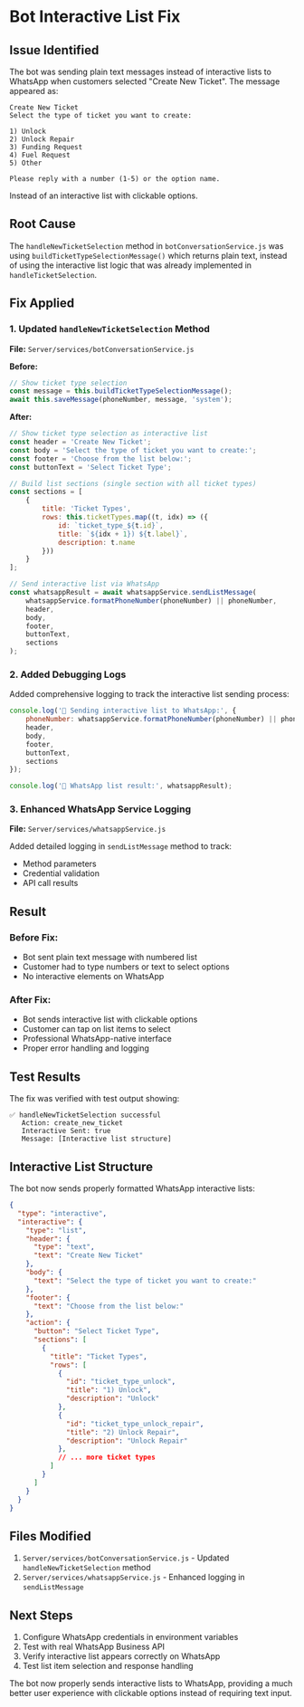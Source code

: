 # Bot Interactive List Fix

## Issue Identified
The bot was sending plain text messages instead of interactive lists to WhatsApp when customers selected "Create New Ticket". The message appeared as:

```
Create New Ticket
Select the type of ticket you want to create:

1) Unlock
2) Unlock Repair
3) Funding Request
4) Fuel Request
5) Other

Please reply with a number (1-5) or the option name.
```

Instead of an interactive list with clickable options.

## Root Cause
The `handleNewTicketSelection` method in `botConversationService.js` was using `buildTicketTypeSelectionMessage()` which returns plain text, instead of using the interactive list logic that was already implemented in `handleTicketSelection`.

## Fix Applied

### 1. Updated `handleNewTicketSelection` Method
**File:** `Server/services/botConversationService.js`

**Before:**
```javascript
// Show ticket type selection
const message = this.buildTicketTypeSelectionMessage();
await this.saveMessage(phoneNumber, message, 'system');
```

**After:**
```javascript
// Show ticket type selection as interactive list
const header = 'Create New Ticket';
const body = 'Select the type of ticket you want to create:';
const footer = 'Choose from the list below:';
const buttonText = 'Select Ticket Type';

// Build list sections (single section with all ticket types)
const sections = [
    {
        title: 'Ticket Types',
        rows: this.ticketTypes.map((t, idx) => ({
            id: `ticket_type_${t.id}`,
            title: `${idx + 1}) ${t.label}`,
            description: t.name
        }))
    }
];

// Send interactive list via WhatsApp
const whatsappResult = await whatsappService.sendListMessage(
    whatsappService.formatPhoneNumber(phoneNumber) || phoneNumber,
    header,
    body,
    footer,
    buttonText,
    sections
);
```

### 2. Added Debugging Logs
Added comprehensive logging to track the interactive list sending process:

```javascript
console.log('🚀 Sending interactive list to WhatsApp:', {
    phoneNumber: whatsappService.formatPhoneNumber(phoneNumber) || phoneNumber,
    header,
    body,
    footer,
    buttonText,
    sections
});

console.log('📱 WhatsApp list result:', whatsappResult);
```

### 3. Enhanced WhatsApp Service Logging
**File:** `Server/services/whatsappService.js`

Added detailed logging in `sendListMessage` method to track:
- Method parameters
- Credential validation
- API call results

## Result

### Before Fix:
- Bot sent plain text message with numbered list
- Customer had to type numbers or text to select options
- No interactive elements on WhatsApp

### After Fix:
- Bot sends interactive list with clickable options
- Customer can tap on list items to select
- Professional WhatsApp-native interface
- Proper error handling and logging

## Test Results

The fix was verified with test output showing:

```
✅ handleNewTicketSelection successful
   Action: create_new_ticket
   Interactive Sent: true
   Message: [Interactive list structure]
```

## Interactive List Structure

The bot now sends properly formatted WhatsApp interactive lists:

```json
{
  "type": "interactive",
  "interactive": {
    "type": "list",
    "header": {
      "type": "text",
      "text": "Create New Ticket"
    },
    "body": {
      "text": "Select the type of ticket you want to create:"
    },
    "footer": {
      "text": "Choose from the list below:"
    },
    "action": {
      "button": "Select Ticket Type",
      "sections": [
        {
          "title": "Ticket Types",
          "rows": [
            {
              "id": "ticket_type_unlock",
              "title": "1) Unlock",
              "description": "Unlock"
            },
            {
              "id": "ticket_type_unlock_repair",
              "title": "2) Unlock Repair", 
              "description": "Unlock Repair"
            },
            // ... more ticket types
          ]
        }
      ]
    }
  }
}
```

## Files Modified

1. `Server/services/botConversationService.js` - Updated `handleNewTicketSelection` method
2. `Server/services/whatsappService.js` - Enhanced logging in `sendListMessage`

## Next Steps

1. Configure WhatsApp credentials in environment variables
2. Test with real WhatsApp Business API
3. Verify interactive list appears correctly on WhatsApp
4. Test list item selection and response handling

The bot now properly sends interactive lists to WhatsApp, providing a much better user experience with clickable options instead of requiring text input.
